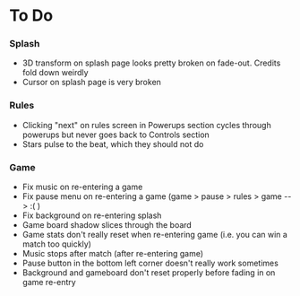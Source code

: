 # To Do


### Splash
* 3D transform on splash page looks pretty broken on fade-out. Credits fold down weirdly
* Cursor on splash page is very broken

### Rules
* Clicking "next" on rules screen in Powerups section cycles through powerups but never goes back to Controls section
* Stars pulse to the beat, which they should not do

### Game
* Fix music on re-entering a game
* Fix pause menu on re-entering a game (game > pause > rules > game --> :( )
* Fix background on re-entering splash
* Game board shadow slices through the board
* Game stats don't really reset when re-entering game (i.e. you can win a match too quickly)
* Music stops after match (after re-entering game)
* Pause button in the bottom left corner doesn't really work sometimes
* Background and gameboard don't reset properly before fading in on game re-entry
